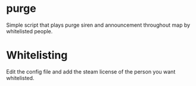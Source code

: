 # purge
Simple script that plays purge siren and announcement throughout map by whitelisted people. 

# Whitelisting

Edit the config file and add the steam license of the person you want whitelisted.
